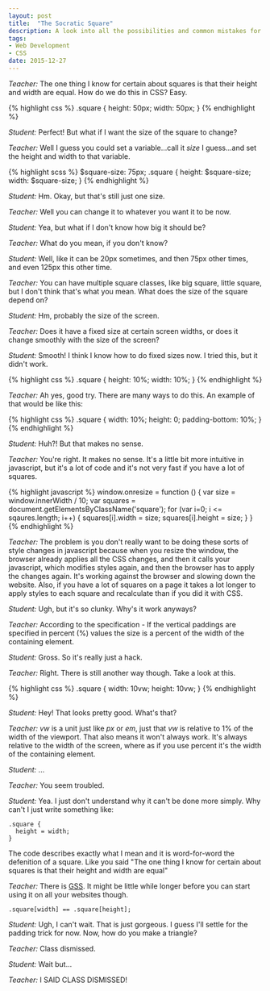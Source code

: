 ```yaml
---
layout: post
title:  "The Socratic Square"
description: A look into all the possibilities and common mistakes for making a square in the browser.
tags:
- Web Development
- CSS
date: 2015-12-27
---
```


*Teacher:* The one thing I know for certain about squares is that their height and width are equal. How do we do this in CSS? Easy.

{% highlight css %}
.square {
  height: 50px;
  width: 50px;
}
{% endhighlight %}

*Student:* Perfect! But what if I want the size of the square to change?

*Teacher:* Well I guess you could set a variable...call it _size_ I guess...and set the height and width to that variable.

{% highlight scss %}
$square-size: 75px;
.square {
  height: $square-size;
  width: $square-size;
}
{% endhighlight %}

*Student:* Hm. Okay, but that's still just one size.

*Teacher:* Well you can change it to whatever you want it to be now.

*Student:* Yea, but what if I don't know how big it should be?

*Teacher:* What do you mean, if you don't know?

*Student:* Well, like it can be 20px sometimes, and then 75px other times, and even 125px this other time.

*Teacher:* You can have multiple square classes, like big square, little square, but I don't think that's what you mean. What does the size of the square depend on?

*Student:* Hm, probably the size of the screen.

*Teacher:* Does it have a fixed size at certain screen widths, or does it change smoothly with the size of the screen?

*Student:* Smooth! I think I know how to do fixed sizes now. I tried this, but it didn't work.

{% highlight css %}
.square {
  height: 10%;
  width: 10%;
}
{% endhighlight %}

*Teacher:* Ah yes, good try. There are many ways to do this. An example of that would be like this:

{% highlight css %}
.square {
  width: 10%;
  height: 0;
  padding-bottom: 10%;
}
{% endhighlight %}

*Student:* Huh?! But that makes no sense.

*Teacher:* You're right. It makes no sense. It's a little bit more intuitive in javascript, but it's a lot of code and it's not very fast if you have a lot of squares.

{% highlight javascript %}
window.onresize = function () {
  var size = window.innerWidth / 10;
  var squares = document.getElementsByClassName('square');
  for (var i=0; i <= sqaures.length; i++) {
    squares[i].width = size;
    squares[i].height = size;
  }
}
{% endhighlight %}

*Teacher:* The problem is you don't really want to be doing these sorts of style changes in javascript because when you resize the window, the browser already applies all the CSS changes, and then it calls your javascript, which modifies styles again, and then the browser has to apply the changes again. It's working against the browser and slowing down the website. Also, if you have a lot of squares on a page it takes a lot longer to apply styles to each square and recalculate than if you did it with CSS.

*Student:* Ugh, but it's so clunky. Why's it work anyways?

*Teacher:* According to the specification - If the vertical paddings are specified in percent (%) values the size is a percent of the width of the containing element.

*Student:* Gross. So it's really just a hack.

*Teacher:* Right. There is still another way though. Take a look at this.

{% highlight css %}
.square {
  width: 10vw;
  height: 10vw;
}
{% endhighlight %}

*Student:* Hey! That looks pretty good. What's that?

*Teacher:* _vw_ is a unit just like _px_ or _em_, just that _vw_ is relative to 1% of the width of the viewport. That also means it won't always work. It's always relative to the width of the screen, where as if you use percent it's the width of the containing element.

*Student:* ...

*Teacher:* You seem troubled.

*Student:* Yea. I just don't understand why it can't be done more simply. Why can't I just write something like:

```
.square {
  height = width;
}
```

The code describes exactly what I mean and it is word-for-word the defenition of a square. Like you said "The one thing I know for certain about squares is that their height and width are equal"

*Teacher:* There is [GSS](https://gridstylesheets.org/). It might be little while longer before you can start using it on all your websites though.

```
.square[width] == .square[height];
```

*Student:* Ugh, I can't wait. That is just gorgeous. I guess I'll settle for the padding trick for now. Now, how do you make a triangle?

*Teacher:* Class dismissed.

*Student:* Wait but...

*Teacher:* I SAID CLASS DISMISSED!